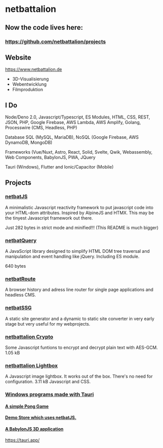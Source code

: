 # netbattalion

## Now the code lives here: <h3><a href="https://github.com/netbattalion/projects">https://github.com/netbattalion/projects</a></h3>

## Website
https://www.netbattalion.de

- 3D-Visualisierung
- Webentwicklung
- Filmproduktion

## I Do

Node/Deno 2.0, Javascript/Typescript, ES Modules, HTML, CSS, REST, JSON, PHP, Google Firebase, AWS Lambda, AWS Amplify, Golang, Processwire (CMS, Headless, PHP)

Database SQL (MySQL, MariaDB), NoSQL (Google Firebase, AWS DynamoDB, MongoDB)

Frameworks (Vue/Nuxt, Astro, React, Solid, Svelte, Qwik, Webassembly, Web Components, BabylonJS, PWA, JQuery

Tauri (Windows), Flutter and Ionic/Capacitor (Mobile)

## Projects

<h3><a href="https://github.com/netbattalion/projects/tree/main/netbatJS">netbatJS</a></h3>

A minimalistic Javascript reactivity framework to put javascript code into your HTML-dom attributes. Inspired by AlpineJS and HTMX. This may be the tinyest Javascript framework out there.
 
Just 282 bytes in strict mode and minified!!! (This README is much bigger)

<h3><a href="https://github.com/netbattalion/projects/tree/main/netbatQuery">netbatQuery</a></h3>

A JavaScript library designed to simplify HTML DOM tree traversal and manipulation and event handling like jQuery. Including ES module.

640 bytes

<h3><a href="https://github.com/netbattalion/projects/tree/main/netbatRoute">netbatRoute</a></h3>

A browser history and adress line router for single page applications and headless CMS.

<h3><a href="https://github.com/netbattalion/projects/tree/main/netbatSSG">netbatSSG</a></h3>

A static site generator and a dynamic to static site converter in very early stage but very useful for my webprojects.

<h3><a href="https://github.com/netbattalion/projects/tree/main/netbattalion%20Crypto">netbattalion Crypto</a></h3>

Some Javascript funtions to encrypt and decrypt plain text with AES-GCM. 1.05 kB

<h3><a href="https://github.com/netbattalion/projects/tree/main/netbattalion%20Lightbox">netbattalion Lightbox</a></h3>

A Javascript image lightbox. It works out of the box. There's no need for configuration. 3.11 kB Javascript and CSS.

<h3><a href="https://github.com/netbattalion/projects/tree/main/OS%20Windows">Windows programs made with Tauri</a></h3>

<h4><a href="https://github.com/netbattalion/projects/tree/main/OS%20Windows/pong.exe">A simple Pong Game</a></h4>

<h4><a href="https://github.com/netbattalion/projects/tree/main/OS%20Windows/demostore.exe">Demo Store which uses netbatJS.</a></h4>

<h4><a href="https://github.com/netbattalion/projects/tree/main/OS%20Windows/wohnung.exe">A BabylonJS 3D application</a></h4>

<a href="https://tauri.app">https://tauri.app/</a>
